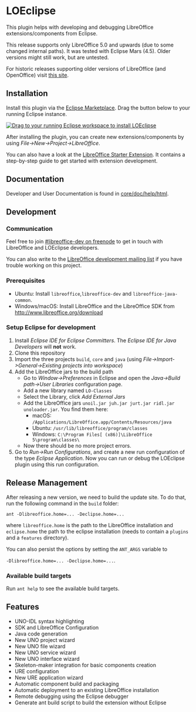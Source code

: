 # LOEclipse

This plugin helps with developing and debugging LibreOffice extensions/components from Eclipse.

This release supports only LibreOffice 5.0 and upwards (due to some changed internal paths).
It was tested with Eclipse Mars (4.5). Older versions might still work, but are untested.

For historic releases supporting older versions of LibreOffice (and OpenOffice) visit [this site](http://bosdonnat.fr/pages/libreoffice-eclipse.html).

## Installation

Install this plugin via the [Eclipse Marketplace](https://marketplace.eclipse.org/content/loeclipse). Drag the button below to your running Eclipse instance.

<a href="http://marketplace.eclipse.org/marketplace-client-intro?mpc_install=2881446" class="drag" title="Drag to your running Eclipse workspace to install LOEclipse"><img class="img-responsive" src="https://marketplace.eclipse.org/sites/all/themes/solstice/public/images/marketplace/btn-install.png" alt="Drag to your running Eclipse workspace to install LOEclipse" /></a>

After installing the plugin, you can create new extensions/components by using *File->New->Project->LibreOffice*.

You can also have a look at the [LibreOffice Starter Extension](https://github.com/smehrbrodt/libreoffice-starter-extension). It contains a step-by-step guide to get started with extension development.

## Documentation

Developer and User Documentation is found in [core/doc/help/html](https://github.com/LibreOffice/loeclipse/tree/master/core/doc/help/html).

## Development

### Communication

Feel free to join [#libreoffice-dev on freenode](https://irc.documentfoundation.org/?settings=#libreoffice-dev) to get in touch with LibreOffice and LOEclipse developers.

You can also write to the [LibreOffice development mailing list](https://lists.freedesktop.org/mailman/listinfo/libreoffice) if you have trouble working on this project.

### Prerequisites

* Ubuntu: Install `libreoffice`,`libreoffice-dev` and `libreoffice-java-common`.
* Windows/macOS: Install LibreOffice and the LibreOffice SDK from http://www.libreoffice.org/download

### Setup Eclipse for development

1. Install *Eclipse IDE for Eclipse Committers*. The *Eclipse IDE for Java Developers* will **not** work.
2. Clone this repository
3. Import the three projects `build`, `core` and `java` (using *File->Import->General->Existing projects into workspace*)
4. Add the LibreOffice jars to the build path
   * Go to *Window->Preferences* in Eclipse and open the *Java->Build path->User Libraries* configuration page.
   * Add a new library named `LO-Classes`
   * Select the Library, click *Add External Jars*
   * Add the LibreOffice jars `unoil.jar juh.jar jurt.jar ridl.jar unoloader.jar`. You find them here:
     * macOS: `/Applications/LibreOffice.app/Contents/Resources/java`
     * Ubuntu: `/usr/lib/libreoffice/program/classes`
     * Windows: `C:\Program Files[ (x86)]\LibreOffice 5\program\classes\`
   * Now there should be no more project errors.
5. Go to *Run->Run Configurations*, and create a new run configuration of the type *Eclipse Application*. Now you can run or debug the LOEclipse plugin using this run configuration.

## Release Management

After releasing a new version, we need to build the update site. To do that, run the following command in the `build` folder:

`ant -Dlibreoffice.home=... -Declipse.home=...`

where `libreoffice.home` is the path to the LibreOffice installation and `eclipse.home` the path to the eclipse installation (needs to contain a `plugins` and a `features` directory).

You can also persist the options by setting the `ANT_ARGS` variable to

`-Dlibreoffice.home=... -Declipse.home=...`.

### Available build targets
Run `ant help` to see the available build targets.

## Features
* UNO-IDL syntax highlighting
* SDK and LibreOffice Configuration
* Java code generation
* New UNO project wizard
* New UNO file wizard
* New UNO service wizard
* New UNO interface wizard
* Skeleton-maker integration for basic components creation
* URE configuration
* New URE application wizard
* Automatic component build and packaging
* Automatic deployment to an existing LibreOffice installation
* Remote debugging using the Eclipse debugger
* Generate ant build script to build the extension without Eclipse
